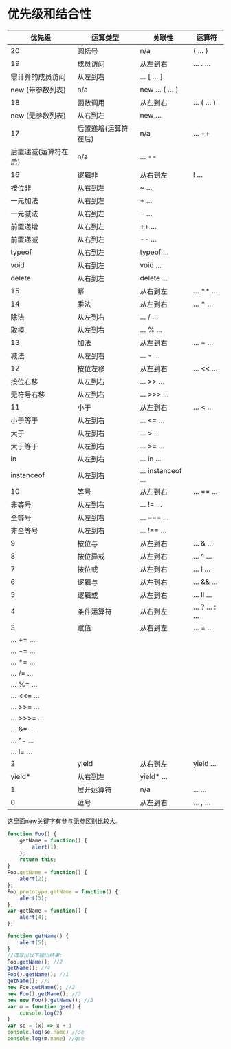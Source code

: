 <!--
Created: Mon Aug 26 2019 15:20:24 GMT+0800 (China Standard Time)
Modified: Mon Aug 26 2019 15:20:24 GMT+0800 (China Standard Time)
-->
# 优先级和结合性

| 优先级         | 运算类型        | 关联性            | 运算符       |
|-------------|-------------|----------------|-----------|
| 20          | 圆括号         | n/a            | ( … )     |
| 19          | 成员访问        | 从左到右           | … . …     |
| 需计算的成员访问    | 从左到右        | … [ … ]        |           |
| new (带参数列表) | n/a         | new … ( … )    |           |
| 18          | 函数调用        | 从左到右           | … ( … )   |
| new (无参数列表) | 从右到左        | new …          |           |
| 17          | 后置递增(运算符在后) | n/a            | … ++      |
| 后置递减(运算符在后) | n/a         | … --           |           |
| 16          | 逻辑非         | 从右到左           | ! …       |
| 按位非         | 从右到左        | ~ …            |           |
| 一元加法        | 从右到左        | + …            |           |
| 一元减法        | 从右到左        | - …            |           |
| 前置递增        | 从右到左        | ++ …           |           |
| 前置递减        | 从右到左        | -- …           |           |
| typeof      | 从右到左        | typeof …       |           |
| void        | 从右到左        | void …         |           |
| delete      | 从右到左        | delete …       |           |
| 15          | 幂           | 从右到左           | … ** …    |
| 14          | 乘法          | 从左到右           | … * …     |
| 除法          | 从左到右        | … / …          |           |
| 取模          | 从左到右        | … % …          |           |
| 13          | 加法          | 从左到右           | … + …     |
| 减法          | 从左到右        | … - …          |           |
| 12          | 按位左移        | 从左到右           | … << …    |
| 按位右移        | 从左到右        | … >> …         |           |
| 无符号右移       | 从左到右        | … >>> …        |           |
| 11          | 小于          | 从左到右           | … < …     |
| 小于等于        | 从左到右        | … <= …         |           |
| 大于          | 从左到右        | … > …          |           |
| 大于等于        | 从左到右        | … >= …         |           |
| in          | 从左到右        | … in …         |           |
| instanceof  | 从左到右        | … instanceof … |           |
| 10          | 等号          | 从左到右           | … == …    |
| 非等号         | 从左到右        | … != …         |           |
| 全等号         | 从左到右        | … === …        |           |
| 非全等号        | 从左到右        | … !== …        |           |
| 9           | 按位与         | 从左到右           | … & …     |
| 8           | 按位异或        | 从左到右           | … ^ …     |
| 7           | 按位或         | 从左到右           | … l …     |
| 6           | 逻辑与         | 从左到右           | … && …    |
| 5           | 逻辑或         | 从左到右           | … ll …    |
| 4           | 条件运算符       | 从右到左           | … ? … : … |
| 3           | 赋值          | 从右到左           | … = …     |
| … += …      |             |                |           |
| … -= …      |             |                |           |
| … *= …      |             |                |           |
| … /= …      |             |                |           |
| … %= …      |             |                |           |
| … <<= …     |             |                |           |
| … >>= …     |             |                |           |
| … >>>= …    |             |                |           |
| … &= …      |             |                |           |
| … ^= …      |             |                |           |
| … l= …      |             |                |           |
| 2           | yield       | 从右到左           | yield …   |
| yield*      | 从右到左        | yield* …       |           |
| 1           | 展开运算符       | n/a            | ... …     |
| 0           | 逗号          | 从左到右           | … , …     |

这里面new关键字有参与无参区别比较大. 

``` js
function Foo() {
    getName = function() {
        alert(1);
    };
    return this;
}
Foo.getName = function() {
    alert(2);
};
Foo.prototype.getName = function() {
    alert(3);
};
var getName = function() {
    alert(4);
};

function getName() {
    alert(5);
}
//请写出以下输出结果: 
Foo.getName(); //2
getName(); //4
Foo().getName(); //1
getName(); //1
new Foo.getName(); //2
new Foo().getName(); //3
new new Foo().getName(); //3
var m = function gse() {
    console.log(2)
}
var se = (x) => x + 1
console.log(se.name) //se
console.log(m.name) //gse
```

